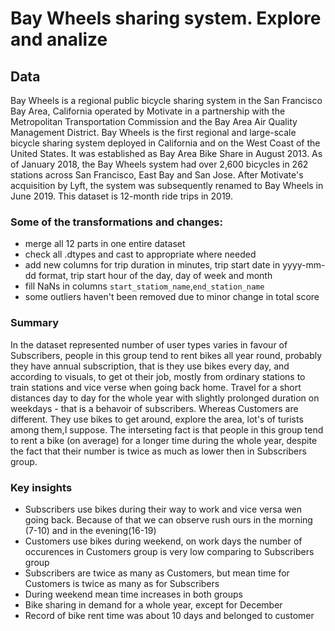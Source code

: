 # Bay Wheels sharing system. Explore and analize
## Data
Bay Wheels is a regional public bicycle sharing system in the San Francisco Bay Area, 
California operated by Motivate in a partnership with the Metropolitan Transportation 
Commission and the Bay Area Air Quality Management District. Bay Wheels is the first 
regional and large-scale bicycle sharing system deployed in California and on the West 
Coast of the United States. It was established as Bay Area Bike Share in August 2013. 
As of January 2018, the Bay Wheels system had over 2,600 bicycles in 262 stations across 
San Francisco, East Bay and San Jose. After Motivate's acquisition by Lyft, the system 
was subsequently renamed to Bay Wheels in June 2019. This dataset is 12-month ride trips
in 2019.

### Some of the transformations and changes:
 - merge all 12 parts in one entire dataset
 - check all .dtypes and cast to appropriate where needed
 - add new columns for trip duration in minutes, trip start date in yyyy-mm-dd format, 
   trip start hour of the day, day of week and month
 - fill NaNs in columns `start_statiom_name`,`end_station_name`
 - some outliers haven't been removed due to minor change in total score
 
 ### Summary
 In the dataset represented number of user types varies in favour of Subscribers, people 
 in this group tend to rent bikes all year round, probably they have annual subscription, that is they
 use bikes every day, and according to visuals, to get ot their job, mostly from ordinary
 stations to train stations and vice verse when going back home. Travel for a short distances
 day to day for the whole year with slightly prolonged duration on weekdays - that is a behavoir 
 of subscribers.
 Whereas Customers are different. They use bikes to get around, explore the area, 
 lot's of turists among them,I suppose. The interseting fact is that people in this 
 group tend to rent a bike (on average) for a longer time during the whole year, 
 despite the fact that their number is twice as much as lower then in Subscribers group.
 
 ### Key insights
 - Subscribers use bikes during their way to work and vice versa wen going back.
   Because of that we can observe rush ours in the morning (7-10) and in the evening(16-19)
 - Customers use bikes during weekend, on work days the number of occurences in Customers group
   is very low comparing to Subscribers group
 - Subscribers are twice as many as Customers, but  mean time for Customers is twice as many as
   for Subscribers
 - During weekend mean time increases in both groups
 - Bike sharing in demand for a whole year, except for December
 - Record of bike rent time was about 10 days and belonged to customer

